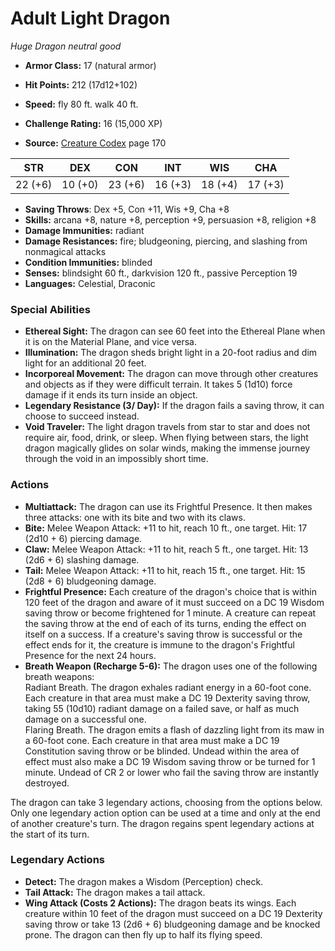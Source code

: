 # Adult Light Dragon

*Huge* *Dragon* *neutral good*

- **Armor Class:** 17 (natural armor)
- **Hit Points:** 212 (17d12+102)
- **Speed:** fly 80 ft. walk 40 ft.

- **Challenge Rating:** 16 (15,000 XP)
- **Source:** [Creature Codex](https://koboldpress.com/kpstore/product/creature-codex-for-5th-edition-dnd) page 170

| STR | DEX | CON | INT | WIS | CHA |
| --- | --- | --- | --- | --- | --- |
| 22 (+6) | 10 (+0) | 23 (+6) | 16 (+3) | 18 (+4) | 17 (+3) |

- **Saving Throws**: Dex +5, Con +11, Wis +9, Cha +8
- **Skills:** arcana +8, nature +8, perception +9, persuasion +8, religion +8
- **Damage Immunities:** radiant
- **Damage Resistances:** fire; bludgeoning, piercing, and slashing from nonmagical attacks
- **Condition Immunities:** blinded
- **Senses:** blindsight 60 ft., darkvision 120 ft., passive Perception 19
- **Languages:** Celestial, Draconic

### Special Abilities

- **Ethereal Sight:** The dragon can see 60 feet into the Ethereal Plane when it is on the Material Plane, and vice versa.
- **Illumination:** The dragon sheds bright light in a 20-foot radius and dim light for an additional 20 feet.
- **Incorporeal Movement:** The dragon can move through other creatures and objects as if they were difficult terrain. It takes 5 (1d10) force damage if it ends its turn inside an object.
- **Legendary Resistance (3/ Day):** If the dragon fails a saving throw, it can choose to succeed instead.
- **Void Traveler:** The light dragon travels from star to star and does not require air, food, drink, or sleep. When flying between stars, the light dragon magically glides on solar winds, making the immense journey through the void in an impossibly short time.

### Actions

- **Multiattack:** The dragon can use its Frightful Presence. It then makes three attacks: one with its bite and two with its claws.
- **Bite:** Melee Weapon Attack: +11 to hit, reach 10 ft., one target. Hit: 17 (2d10 + 6) piercing damage.
- **Claw:** Melee Weapon Attack: +11 to hit, reach 5 ft., one target. Hit: 13 (2d6 + 6) slashing damage.
- **Tail:** Melee Weapon Attack: +11 to hit, reach 15 ft., one target. Hit: 15 (2d8 + 6) bludgeoning damage.
- **Frightful Presence:** Each creature of the dragon's choice that is within 120 feet of the dragon and aware of it must succeed on a DC 19 Wisdom saving throw or become frightened for 1 minute. A creature can repeat the saving throw at the end of each of its turns, ending the effect on itself on a success. If a creature's saving throw is successful or the effect ends for it, the creature is immune to the dragon's Frightful Presence for the next 24 hours.
- **Breath Weapon (Recharge 5-6):** The dragon uses one of the following breath weapons:<br>Radiant Breath. The dragon exhales radiant energy in a 60-foot cone. Each creature in that area must make a DC 19 Dexterity saving throw, taking 55 (10d10) radiant damage on a failed save, or half as much damage on a successful one.<br>Flaring Breath. The dragon emits a flash of dazzling light from its maw in a 60-foot cone. Each creature in that area must make a DC 19 Constitution saving throw or be blinded. Undead within the area of effect must also make a DC 19 Wisdom saving throw or be turned for 1 minute. Undead of CR 2 or lower who fail the saving throw are instantly destroyed.

The dragon can take 3 legendary actions, choosing from the options below. Only one legendary action option can be used at a time and only at the end of another creature's turn. The dragon regains spent legendary actions at the start of its turn.

### Legendary Actions

- **Detect:** The dragon makes a Wisdom (Perception) check.
- **Tail Attack:** The dragon makes a tail attack.
- **Wing Attack (Costs 2 Actions):** The dragon beats its wings. Each creature within 10 feet of the dragon must succeed on a DC 19 Dexterity saving throw or take 13 (2d6 + 6) bludgeoning damage and be knocked prone. The dragon can then fly up to half its flying speed.
